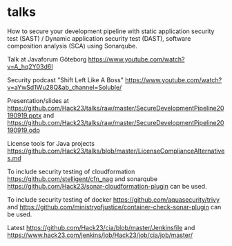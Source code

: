 # talks
How to secure your development pipeline with static application security test (SAST) / Dynamic application security test (DAST), software composition analysis (SCA) using Sonarqube.

Talk at Javaforum Göteborg <https://www.youtube.com/watch?v=A_hq2Y03d6I>

Security podcast "Shift Left Like A Boss" <https://www.youtube.com/watch?v=aYwSd1Wu28Q&ab_channel=Soluble/>

Presentation/slides at <https://github.com/Hack23/talks/raw/master/SecureDevelopmentPipeline20190919.pptx> and
<https://github.com/Hack23/talks/raw/master/SecureDevelopmentPipeline20190919.odp>

License tools for Java projects <https://github.com/Hack23/talks/blob/master/LicenseComplianceAlternatives.md>

To include security testing of cloudformation <https://github.com/stelligent/cfn_nag> and sonarqube
<https://github.com/Hack23/sonar-cloudformation-plugin> can be used.

To include security testing of docker <https://github.com/aquasecurity/trivy> and <https://github.com/ministryofjustice/container-check-sonar-plugin> can be used.


Latest <https://github.com/Hack23/cia/blob/master/Jenkinsfile> and <https://www.hack23.com/jenkins/job/Hack23/job/cia/job/master/>
